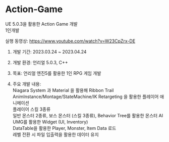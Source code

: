 # Action-Game
UE 5.0.3을 활용한 Action Game 개발  
1인개발  

실행 동영상: https://www.youtube.com/watch?v=W23CpZrx-DE  

1) 개발 기간: 2023.03.24 ~ 2023.04.24  

2) 개발 환경: 언리얼 5.0.3, C++  

3) 목표: 언리얼 엔진5를 활용한 1인 RPG 게임 개발  

4) 주요 개발 내용:  
Niagara System 과 Material 을 활용해 Ribbon Trail  
AnimInstance/Montage/StateMachine/IK Retargeting 을 활용한 플레이어 애니메이션  
플레이어 스킬 3종류  
일반 몬스터 2종류, 보스 몬스터 (스킬 3종류), Behavior Tree를 활용한 몬스터 AI  
UMG를 활용한 Widget (UI, Inventory)  
DataTable을 활용한 Player, Monster, Item Data 로드  
레벨 전환 시 파일 입출력을 활용한 데이터 유지  
